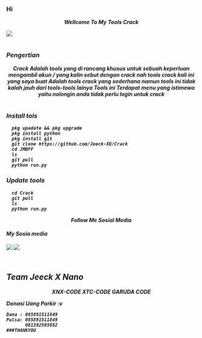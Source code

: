 ### Hi 


<p align="center">
<i> <b> Wellcome To My Tools Crack<i>
<p align="center">
</p>
<img src="https://user-images.githubusercontent.com/114745698/201603539-beca244e-6819-47ec-aa6a-d7ebfb4a5543.jpg">
</p>
<p align="center">

#
### Pengertian
  
<p align="center">
<i> <b> Crack Adalah tools yang di rancang khusus untuk sebuah keperluan mengambil akun / yang kalin sebut dengan crack nah tools crack kali ini yang saya buat Adalah tools crack yang sederhana namun tools ini tidak kalah jauh dari tools-tools lainya Tools ini Terdapat menu yang istimewa yaitu nolongin anda tidak perlu login untuk crack </b> <i>

  
#
### Install tols
      pkg upadate && pkg upgrade
      pkg install python
      pkg install git
      git clone https://github.com/Jeeck-XD/Crack
      cd JMBFF
      ls
      git pull
      python run.py


      
     
     
### Update tools 
      cd Crack
      git pull
      ls
      python run.py




<p align="center">
<i> <b> Follow Me Sosial Media</b> </i>
</p
</p
  
#
####    My Sosia media
[![](https://img.shields.io/badge/Facebook-blue?logo=Facebook&logoColor=blue&labelColor=white)](https://www.facebook.com/jecko.ramadhan.9)
[![](https://img.shields.io/badge/Whatsapp-CHAT-red?logo=Whatsapp&logoColor=Brightgreen&labelColor=white)](https://wa.me/6281392505882?text=Asalamualaikum+bang) <br><br>
#

## Team Jeeck X Nano
<p align="center">
<i> <b> XNX-CODE<i>
<i> <b> XTC-CODE<i>
<i> <b> GARUDA CODE<i>
</p
  
  
### Donasi Uang Parkir :v
    Dana : 085891511849
    Pulsa: 085891511849
           081392505882
    ###THANKYOU

